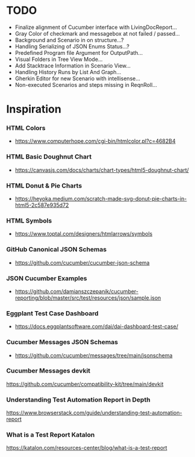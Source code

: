 # TODO
* Finalize alignment of Cucumber interface with LivingDocReport...
* Gray Color of checkmark and messagebox at not failed / passed...
* Background and Scenario in on structure...?
* Handling Serializing of JSON Enums Status...?
* Predefined Program file Argument for OutputPath...
* Visual Folders in Tree View Mode...
* Add Stacktrace Information in Scenario View...
* Handling History Runs by List And Graph...
* Gherkin Editor for new Scenario with intellisense...
* Non-executed Scenarios and steps missing in ReqnRoll...


# Inspiration

### HTML Colors
* https://www.computerhope.com/cgi-bin/htmlcolor.pl?c=4682B4

### HTML Basic Doughnut Chart
* https://canvasjs.com/docs/charts/chart-types/html5-doughnut-chart/

### HTML Donut & Pie Charts
* https://heyoka.medium.com/scratch-made-svg-donut-pie-charts-in-html5-2c587e935d72

### HTML Symbols
* https://www.toptal.com/designers/htmlarrows/symbols

### GitHub Canonical JSON Schemas
* https://github.com/cucumber/cucumber-json-schema

### JSON Cucumber Examples
* https://github.com/damianszczepanik/cucumber-reporting/blob/master/src/test/resources/json/sample.json

### Eggplant Test Case Dashboard
* https://docs.eggplantsoftware.com/dai/dai-dashboard-test-case/

### Cucumber Messages JSON Schemas
* https://github.com/cucumber/messages/tree/main/jsonschema

### Cucumber Messages devkit
https://github.com/cucumber/compatibility-kit/tree/main/devkit

### Understanding Test Automation Report in Depth
https://www.browserstack.com/guide/understanding-test-automation-report 

### What is a Test Report Katalon
https://katalon.com/resources-center/blog/what-is-a-test-report